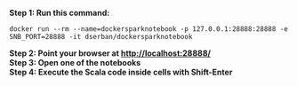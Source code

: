 **Step 1: Run this command:**
```
docker run --rm --name=dockersparknotebook -p 127.0.0.1:28888:28888 -e SNB_PORT=28888 -it dserban/dockersparknotebook
```
**Step 2: Point your browser at [http://localhost:28888/](http://localhost:28888/)**  
**Step 3: Open one of the notebooks**  
**Step 4: Execute the Scala code inside cells with Shift-Enter**
